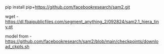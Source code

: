 pip install pip+https://github.com/facebookresearch/sam2.git


wget - https://dl.fbaipublicfiles.com/segment_anything_2/092824/sam2.1_hiera_tiny.pt

model from - https://github.com/facebookresearch/sam2/blob/main/checkpoints/download_ckpts.sh

